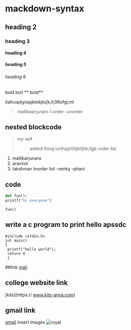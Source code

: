 # mackdown-syntax
## heading 2
### heading 3
#### heading 4
##### heading 5
###### heading 6
*bold text*
** bold**

italicoptjyiopjktokjto[k;ll;96ofgl;ml
> mallikaarjunaro
1.order
-unorder
## nested blockcode
> my self
>> added thing
iurthipjrtihjkitjhk;fgjk
order list
 1. mallikarjunara
 2. aravind
 3. lakshman 
 Inorder list
 -venky
 -phani
 ## code
 ``` python
 def fun():
 printf("hi everyone")
 ```
```
fun()
```

## write a c program to print hello apssdc
```
#include <stdio.h>
int main()
{
 printf("hello world");
 return 0
 }
 ```
 ##link
 [mali](https://www.example.com)
 ## college website link 
 [kits](https:// www.kits-anna.com)
 ## gmail link
 [gmail](https://jmallikarjunarao345@gmail.com)
 insert images
 ![royal](https://github.com/jmallikarjunarao17JU1A0215/mackdown-syntax.git)

